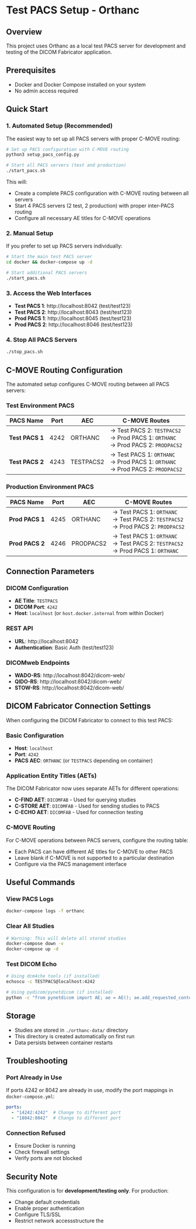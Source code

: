 # Test PACS Setup - Orthanc

## Overview
This project uses Orthanc as a local test PACS server for development and testing of the DICOM Fabricator application.

## Prerequisites
- Docker and Docker Compose installed on your system
- No admin access required

## Quick Start

### 1. Automated Setup (Recommended)
The easiest way to set up all PACS servers with proper C-MOVE routing:

```bash
# Set up PACS configuration with C-MOVE routing
python3 setup_pacs_config.py

# Start all PACS servers (test and production)
./start_pacs.sh
```

This will:
- Create a complete PACS configuration with C-MOVE routing between all servers
- Start 4 PACS servers (2 test, 2 production) with proper inter-PACS routing
- Configure all necessary AE titles for C-MOVE operations

### 2. Manual Setup
If you prefer to set up PACS servers individually:

```bash
# Start the main test PACS server
cd docker && docker-compose up -d

# Start additional PACS servers
./start_pacs.sh
```

### 3. Access the Web Interfaces
- **Test PACS 1**: http://localhost:8042 (test/test123)
- **Test PACS 2**: http://localhost:8043 (test/test123)
- **Prod PACS 1**: http://localhost:8045 (test/test123)
- **Prod PACS 2**: http://localhost:8046 (test/test123)

### 4. Stop All PACS Servers
```bash
./stop_pacs.sh
```

## C-MOVE Routing Configuration

The automated setup configures C-MOVE routing between all PACS servers:

### Test Environment PACS
| PACS Name | Port | AEC | C-MOVE Routes |
|-----------|------|-----|---------------|
| **Test PACS 1** | 4242 | ORTHANC | → Test PACS 2: `TESTPACS2`<br/>→ Prod PACS 1: `ORTHANC`<br/>→ Prod PACS 2: `PRODPACS2` |
| **Test PACS 2** | 4243 | TESTPACS2 | → Test PACS 1: `ORTHANC`<br/>→ Prod PACS 1: `ORTHANC`<br/>→ Prod PACS 2: `PRODPACS2` |

### Production Environment PACS
| PACS Name | Port | AEC | C-MOVE Routes |
|-----------|------|-----|---------------|
| **Prod PACS 1** | 4245 | ORTHANC | → Test PACS 1: `ORTHANC`<br/>→ Test PACS 2: `TESTPACS2`<br/>→ Prod PACS 2: `PRODPACS2` |
| **Prod PACS 2** | 4246 | PRODPACS2 | → Test PACS 1: `ORTHANC`<br/>→ Test PACS 2: `TESTPACS2`<br/>→ Prod PACS 1: `ORTHANC` |

## Connection Parameters

### DICOM Configuration
- **AE Title**: `TESTPACS`
- **DICOM Port**: `4242`
- **Host**: `localhost` (or `host.docker.internal` from within Docker)

### REST API
- **URL**: http://localhost:8042
- **Authentication**: Basic Auth (test/test123)

### DICOMweb Endpoints
- **WADO-RS**: http://localhost:8042/dicom-web/
- **QIDO-RS**: http://localhost:8042/dicom-web/
- **STOW-RS**: http://localhost:8042/dicom-web/

## DICOM Fabricator Connection Settings
When configuring the DICOM Fabricator to connect to this test PACS:

### Basic Configuration
- **Host**: `localhost`
- **Port**: `4242`
- **PACS AEC**: `ORTHANC` (or `TESTPACS` depending on container)

### Application Entity Titles (AETs)
The DICOM Fabricator now uses separate AETs for different operations:

- **C-FIND AET**: `DICOMFAB` - Used for querying studies
- **C-STORE AET**: `DICOMFAB` - Used for sending studies to PACS
- **C-ECHO AET**: `DICOMFAB` - Used for connection testing

### C-MOVE Routing
For C-MOVE operations between PACS servers, configure the routing table:
- Each PACS can have different AE titles for C-MOVE to other PACS
- Leave blank if C-MOVE is not supported to a particular destination
- Configure via the PACS management interface

## Useful Commands

### View PACS Logs
```bash
docker-compose logs -f orthanc
```

### Clear All Studies
```bash
# Warning: This will delete all stored studies
docker-compose down -v
docker-compose up -d
```

### Test DICOM Echo
```bash
# Using dcm4che tools (if installed)
echoscu -c TESTPACS@localhost:4242

# Using pydicom/pynetdicom (if installed)
python -c "from pynetdicom import AE; ae = AE(); ae.add_requested_context('1.2.840.10008.1.1'); assoc = ae.associate('localhost', 4242, ae_title='TESTPACS'); print('Echo successful!' if assoc.is_established else 'Failed'); assoc.release() if assoc.is_established else None"
```

## Storage
- Studies are stored in `./orthanc-data/` directory
- This directory is created automatically on first run
- Data persists between container restarts

## Troubleshooting

### Port Already in Use
If ports 4242 or 8042 are already in use, modify the port mappings in `docker-compose.yml`:
```yaml
ports:
  - "14242:4242"  # Change to different port
  - "18042:8042"  # Change to different port
```

### Connection Refused
- Ensure Docker is running
- Check firewall settings
- Verify ports are not blocked

## Security Note
This configuration is for **development/testing only**. For production:
- Change default credentials
- Enable proper authentication
- Configure TLS/SSL
- Restrict network accessstructure the 